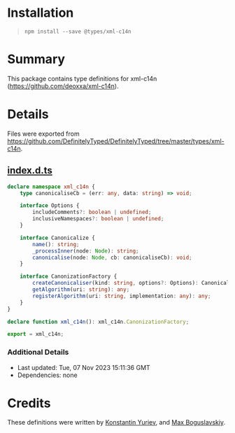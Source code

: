# Installation
> `npm install --save @types/xml-c14n`

# Summary
This package contains type definitions for xml-c14n (https://github.com/deoxxa/xml-c14n).

# Details
Files were exported from https://github.com/DefinitelyTyped/DefinitelyTyped/tree/master/types/xml-c14n.
## [index.d.ts](https://github.com/DefinitelyTyped/DefinitelyTyped/tree/master/types/xml-c14n/index.d.ts)
````ts
declare namespace xml_c14n {
    type canonicaliseCb = (err: any, data: string) => void;

    interface Options {
        includeComments?: boolean | undefined;
        inclusiveNamespaces?: boolean | undefined;
    }

    interface Canonicalize {
        name(): string;
        _processInner(node: Node): string;
        canonicalise(node: Node, cb: canonicaliseCb): void;
    }

    interface CanonizationFactory {
        createCanonicaliser(kind: string, options?: Options): Canonicalize;
        getAlgorithm(uri: string): any;
        registerAlgorithm(uri: string, implementation: any): any;
    }
}

declare function xml_c14n(): xml_c14n.CanonizationFactory;

export = xml_c14n;

````

### Additional Details
 * Last updated: Tue, 07 Nov 2023 15:11:36 GMT
 * Dependencies: none

# Credits
These definitions were written by [Konstantin Yuriev](https://github.com/gallowsmaker), and [Max Boguslavskiy](https://github.com/maxbogus).
